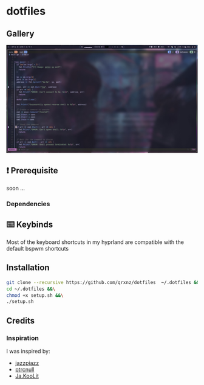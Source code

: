 # dotfiles

## Gallery

![screenshot](./.github/assets/img/screenshot.jpg)

## ❗ Prerequisite

soon ...

### Dependencies

## ⌨️ Keybinds
Most of the keyboard shortcuts in my hyprland are compatible with the default bspwm shortcuts

## Installation
```sh
git clone --recursive https://github.com/qrxnz/dotfiles  ~/.dotfiles &&\
cd ~/.dotfiles &&\
chmod +x setup.sh &&\
./setup.sh
```
## Credits

### Inspiration

I was inspired by:
- [jazzpiazz](https://github.com/jazzpizazz/zsh-aliases)
- [ptrcnull](https://github.com/ptrcnull/dotfiles)
- [Ja.KooLit](https://github.com/JaKooLit/Hyprland-Dots)
